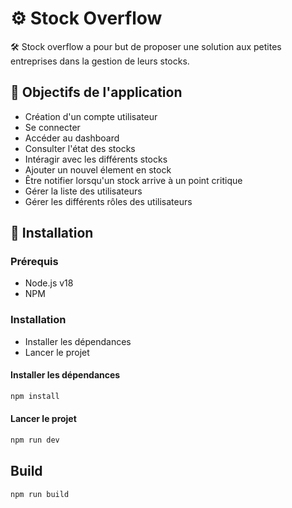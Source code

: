 # ⚙️ Stock Overflow

 🛠️ Stock overflow a pour but de proposer une solution aux petites entreprises dans la gestion de leurs stocks.

##  🎯  Objectifs de l'application

- Création d'un compte utilisateur
- Se connecter
- Accéder au dashboard
- Consulter l'état des stocks
- Intéragir avec les différents stocks
- Ajouter un nouvel élement en stock
- Être notifier lorsqu'un stock arrive à un point critique
- Gérer la liste des utilisateurs
- Gérer les différents rôles des utilisateurs


##  🔧 Installation

### Prérequis

- Node.js v18
- NPM 

### Installation

- Installer les dépendances
- Lancer le projet

#### Installer les dépendances

```bash
npm install
```

#### Lancer le projet

```bash
npm run dev
```

## Build

```bash
npm run build
```
